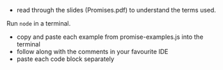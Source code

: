 * read through the slides (Promises.pdf) to understand the terms used.

Run `node` in a terminal.
* copy and paste each example from promise-examples.js into the terminal
* follow along with the comments in your favourite IDE
* paste each code block separately

